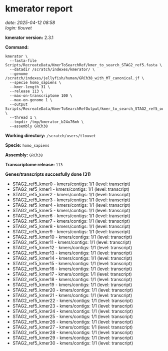 # kmerator report
*date: 2025-04-12 08:58*  
*login: tlouvet*

**kmerator version:** 2.3.1

**Command:**

```
kmerator \
  --fasta-file Scripts/RecreateData/KmerToSearchRef/kmer_to_search_STAG2_ref5.fasta \
  --datadir /scratch/indexes/kmerator/ \
  --genome /scratch/indexes/jellyfish/human/GRCh38_with_MT_canonical.jf \
  --specie homo_sapiens \
  --kmer-length 31 \
  --release 113 \
  --max-on-transcriptome 100 \
  --max-on-genome 1 \
  --output Scripts/RecreateData/KmerToSearchRefOutput/kmer_to_search_STAG2_ref5_output \
  --thread 1 \
  --tmpdir /tmp/kmerator_b24u76mh \
  --assembly GRCh38
```

**Working directory:** `/scratch/users/tlouvet`

**Specie:** `homo_sapiens`

**Assembly:** `GRCh38`

**Transcriptome release:** `113`

**Genes/transcripts succesfully done (31)**

- STAG2_ref5_kmer0 - kmers/contigs: 1/1 (level: transcript)
- STAG2_ref5_kmer1 - kmers/contigs: 1/1 (level: transcript)
- STAG2_ref5_kmer2 - kmers/contigs: 1/1 (level: transcript)
- STAG2_ref5_kmer3 - kmers/contigs: 1/1 (level: transcript)
- STAG2_ref5_kmer4 - kmers/contigs: 1/1 (level: transcript)
- STAG2_ref5_kmer5 - kmers/contigs: 1/1 (level: transcript)
- STAG2_ref5_kmer6 - kmers/contigs: 1/1 (level: transcript)
- STAG2_ref5_kmer7 - kmers/contigs: 1/1 (level: transcript)
- STAG2_ref5_kmer8 - kmers/contigs: 1/1 (level: transcript)
- STAG2_ref5_kmer9 - kmers/contigs: 1/1 (level: transcript)
- STAG2_ref5_kmer10 - kmers/contigs: 1/1 (level: transcript)
- STAG2_ref5_kmer11 - kmers/contigs: 1/1 (level: transcript)
- STAG2_ref5_kmer12 - kmers/contigs: 1/1 (level: transcript)
- STAG2_ref5_kmer13 - kmers/contigs: 1/1 (level: transcript)
- STAG2_ref5_kmer14 - kmers/contigs: 1/1 (level: transcript)
- STAG2_ref5_kmer15 - kmers/contigs: 1/1 (level: transcript)
- STAG2_ref5_kmer16 - kmers/contigs: 1/1 (level: transcript)
- STAG2_ref5_kmer17 - kmers/contigs: 1/1 (level: transcript)
- STAG2_ref5_kmer18 - kmers/contigs: 1/1 (level: transcript)
- STAG2_ref5_kmer19 - kmers/contigs: 1/1 (level: transcript)
- STAG2_ref5_kmer20 - kmers/contigs: 1/1 (level: transcript)
- STAG2_ref5_kmer21 - kmers/contigs: 1/1 (level: transcript)
- STAG2_ref5_kmer22 - kmers/contigs: 1/1 (level: transcript)
- STAG2_ref5_kmer23 - kmers/contigs: 1/1 (level: transcript)
- STAG2_ref5_kmer24 - kmers/contigs: 1/1 (level: transcript)
- STAG2_ref5_kmer25 - kmers/contigs: 1/1 (level: transcript)
- STAG2_ref5_kmer26 - kmers/contigs: 1/1 (level: transcript)
- STAG2_ref5_kmer27 - kmers/contigs: 1/1 (level: transcript)
- STAG2_ref5_kmer28 - kmers/contigs: 1/1 (level: transcript)
- STAG2_ref5_kmer29 - kmers/contigs: 1/1 (level: transcript)
- STAG2_ref5_kmer30 - kmers/contigs: 1/1 (level: transcript)
